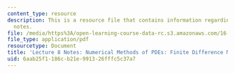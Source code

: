 ```yaml
---
content_type: resource
description: This is a resource file that contains information regarding lecture 8
  notes.
file: /media/https%3A/open-learning-course-data-rc.s3.amazonaws.com/16-90-computational-methods-in-aerospace-engineering-spring-2014/6aab25f1186cb21e991326fffc5c37a7_MIT16_90S14_Lecture8.pdf
file_type: application/pdf
resourcetype: Document
title: 'Lecture 8 Notes: Numerical Methods of PDEs: Finite Difference Methods 1'
uid: 6aab25f1-186c-b21e-9913-26fffc5c37a7
---
```

